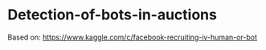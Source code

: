# Detection-of-bots-in-auctions
Based on: https://www.kaggle.com/c/facebook-recruiting-iv-human-or-bot
